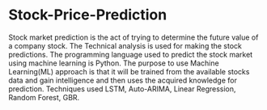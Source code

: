 # Stock-Price-Prediction
Stock market prediction is the act of trying to determine the future value of a company stock. The Technical analysis is used for making the stock predictions. The programming language used to predict the stock market using machine learning is Python. The purpose to use Machine Learning(ML) approach is that it will be trained from the available stocks data and gain intelligence and then uses the acquired knowledge for prediction. Techniques used LSTM, Auto-ARIMA, Linear Regression, Random Forest, GBR.
